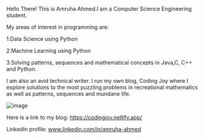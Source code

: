 
Hello There!
This is Amruha Ahmed.I am a Computer Science Engineering student.

My areas of interest in programming are:

1.Data Science  using Python 

2.Machine Learning using Python

3.Solving patterns, sequences and mathematical concepts in Java,C, C++ and Python.

I am also an avid technical writer. I run my own blog, Coding Joy where I explore solutions to the most puzzling problems in recreational mathematics as well as patterns, sequences and mundane life.

![image](https://github.com/AmruhaAhmed/AmruhaAhmed/assets/98407069/277afc1e-adeb-4361-a8ab-d0db4759d7b8)


Here is a link to my blog:  https://codingjoy.netlify.app/

LinkedIn profile: www.linkedin.com/in/amruha-ahmed

